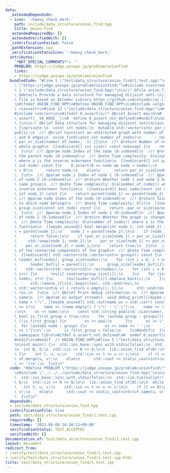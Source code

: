 ```yaml
---
data:
  _extendedDependsOn:
  - icon: ':heavy_check_mark:'
    path: include/data_structure/union_find.hpp
    title: Union-find
  _extendedRequiredBy: []
  _extendedVerifiedWith: []
  _isVerificationFailed: false
  _pathExtension: cpp
  _verificationStatusIcon: ':heavy_check_mark:'
  attributes:
    '*NOT_SPECIAL_COMMENTS*': ''
    PROBLEM: https://judge.yosupo.jp/problem/unionfind
    links:
    - https://judge.yosupo.jp/problem/unionfind
  bundledCode: "#line 1 \"test/data_structure/union_find/1.test.cpp\"\n#define PROBLEM\
    \ \"https://judge.yosupo.jp/problem/unionfind\"\n#include <iostream>\n\n#line\
    \ 1 \"include/data_structure/union_find.hpp\"\n\n//! @file union_find.hpp\n//!\
    \ @details Provide a data structure for managing disjoint sets.\n//! @note This\
    \ file is based on AtCoder Library https://github.com/atcoder/ac-library/blob/master/atcoder/dsu.hpp\n\
    \n#ifndef UNION_FIND_HPP\n#define UNION_FIND_HPP\n\n#include <algorithm>\n#include\
    \ <cassert>\n#line 12 \"include/data_structure/union_find.hpp\"\n#include <string>\n\
    #include <vector>\n\n#ifndef O_assert\n//! @brief Assert macro\n#  define O_assert(...)\
    \ assert(__VA_ARGS__)\n#  define O_assert_not_defined\n#endif\n\nnamespace lib\
    \ {\n\n//! @brief Data structure for managing disjoint sets\nclass union_find\
    \ {\nprivate:\n  const int nodes;\n  mutable std::vector<int> par_or_size;\n\n\
    public:\n  //! @brief Construct an undirected graph with number_of_nodes nodes\
    \ and 0 edges\n  union_find(const int number_of_nodes)\n      : nodes(number_of_nodes),\
    \ par_or_size(number_of_nodes, -1) {}\n\n  //! @return Number of nodes in the\
    \ whole graph\n  [[nodiscard]] int size() const noexcept {\n    return nodes;\n\
    \  }\n\n  //! @param node Index of the node (0-indexed)\n  //! @return Index of\
    \ the parent node (0-indexed)\n  //! @note Time complexity: O(a(number_of_nodes))\
    \ where a is the inverse ackermann function\n  [[nodiscard]] int parent(const\
    \ int node) const {\n    O_assert(0 <= node && node < nodes);\n    if (par_or_size[node]\
    \ < 0)\n      return node;\n    else\n      return par_or_size[node] = parent(par_or_size[node]);\n\
    \  }\n\n  //! @param node_1 Index of node 1 (0-indexed)\n  //! @param node_2 Index\
    \ of node 2 (0-indexed)\n  //! @return Whether node 1 and node 2 belong to the\
    \ same group\n  //! @note Time complexity: O(a(number_of_nodes)) where a is the\
    \ inverse ackermann function\n  [[nodiscard]] bool same(const int node_1, const\
    \ int node_2) const {\n    return parent(node_1) == parent(node_2);\n  }\n\n \
    \ //! @param node Index of the node (0-indexed)\n  //! @return Size of the group\
    \ to which node belongs\n  //! @note Time complexity: O(1)\n  [[nodiscard]] int\
    \ group_size(const int node) const {\n    return -par_or_size[parent(node)];\n\
    \  }\n\n  //! @param node_1 Index of node 1 (0-indexed)\n  //! @param node_2 Index\
    \ of node 2 (0-indexed)\n  //! @return Whether the graph is changed by the operation\n\
    \  //! @note Time complexity: O(a(number_of_nodes)) where a is the inverse ackermann\
    \ function\n  [[maybe_unused]] bool merge(int node_1, int node_2) {\n    node_1\
    \ = parent(node_1);\n    node_2 = parent(node_2);\n\n    if (node_1 == node_2)\n\
    \      return false;\n\n    if (par_or_size[node_1] > par_or_size[node_2])\n \
    \     std::swap(node_1, node_2);\n    par_or_size[node_1] += par_or_size[node_2];\n\
    \    par_or_size[node_2] = node_1;\n\n    return true;\n  }\n\n  //! @return Vector\
    \ of the connected components of the graph\n  //! @note Time complexity: O(number_of_nodes)\n\
    \  [[nodiscard]] std::vector<std::vector<int>> groups() const {\n    std::vector<int>\
    \ leader_buf(nodes), group_size(nodes);\n    for (int i = 0; i < nodes; i++) {\n\
    \      leader_buf[i] = parent(i);\n      group_size[leader_buf[i]]++;\n    }\n\
    \    std::vector<std::vector<int>> res(nodes);\n    for (int i = 0; i < nodes;\
    \ i++) {\n      res[i].reserve(group_size[i]);\n    }\n    for (int i = 0; i <\
    \ nodes; i++) {\n      res[leader_buf[i]].emplace_back(i);\n    }\n    res.erase(\n\
    \      std::remove_if(std::begin(res), std::end(res),\n                     [&](const\
    \ std::vector<int>& v) { return v.empty(); }),\n      std::end(res));\n    return\
    \ res;\n  }\n\n  //! @brief Print debug information.\n  //! @param name variable\
    \ name\n  //! @param os output stream\n  void debug_print([[maybe_unused]] std::string\
    \ name = \"\", [[maybe_unused]] std::ostream& os = std::cerr) const {\n#if (CP_LIBRARY_DEBUG_LEVEL\
    \ >= 1)\n    name += (name.empty() ? \"\" : \".\");\n    name += \"groups(): \"\
    ;\n\n    os << name;\n\n    const std::string pad(std::size(name), ' ');\n   \
    \ bool is_first_group = true;\n\n    for (auto&& group : groups()) {\n      if\
    \ (!is_first_group) {\n        os << pad;\n      }\n      os << \"[ \";\n    \
    \  for (auto&& node : group) {\n        os << node << ' ';\n      }\n      os\
    \ << \"]\\n\";\n      is_first_group = false;\n    }\n#endif\n  }\n};\n\n}  //\
    \ namespace lib\n\n#ifdef O_assert_not_defined\n#  undef O_assert\n#  undef O_assert_not_defined\n\
    #endif\n\n#endif  // UNION_FIND_HPP\n#line 5 \"test/data_structure/union_find/1.test.cpp\"\
    \n\nint main() {\n  std::ios_base::sync_with_stdio(false);\n  std::cin.tie(nullptr);\n\
    \n  int N, Q;\n  std::cin >> N >> Q;\n\n  lib::union_find uf(N);\n\n  while (Q--)\
    \ {\n    int t, u, v;\n    std::cin >> t >> u >> v;\n\n    if (t == 0)\n     \
    \ uf.merge(u, v);\n    else\n      std::cout << static_cast<int>(uf.same(u, v))\
    \ << '\\n';\n  }\n}\n"
  code: "#define PROBLEM \"https://judge.yosupo.jp/problem/unionfind\"\n#include <iostream>\n\
    \n#include \"../../../include/data_structure/union_find.hpp\"\n\nint main() {\n\
    \  std::ios_base::sync_with_stdio(false);\n  std::cin.tie(nullptr);\n\n  int N,\
    \ Q;\n  std::cin >> N >> Q;\n\n  lib::union_find uf(N);\n\n  while (Q--) {\n \
    \   int t, u, v;\n    std::cin >> t >> u >> v;\n\n    if (t == 0)\n      uf.merge(u,\
    \ v);\n    else\n      std::cout << static_cast<int>(uf.same(u, v)) << '\\n';\n\
    \  }\n}\n"
  dependsOn:
  - include/data_structure/union_find.hpp
  isVerificationFile: true
  path: test/data_structure/union_find/1.test.cpp
  requiredBy: []
  timestamp: '2021-08-08 16:38:11+09:00'
  verificationStatus: TEST_ACCEPTED
  verifiedWith: []
documentation_of: test/data_structure/union_find/1.test.cpp
layout: document
redirect_from:
- /verify/test/data_structure/union_find/1.test.cpp
- /verify/test/data_structure/union_find/1.test.cpp.html
title: test/data_structure/union_find/1.test.cpp
---
```

